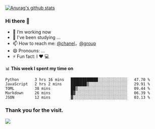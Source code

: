 [![Anurag's github stats](https://github-readme-stats.vercel.app/api?username=bmqy)](https://github.com/anuraghazra/github-readme-stats)
### Hi there 👋
- 🔭 I’m working now
- 🌱 I've been studying ...
- 📫 How to reach me: [@chanel](https://t.me/tcbmqy)，[@group](https://t.me/tgbmqy)
- 😄 Pronouns: ...
- ⚡ Fun fact:  I ❤️ 💻

📊 **This week I spent my time on**
<!--START_SECTION:waka-->
```text
Python       3 hrs 16 mins   ████████████░░░░░░░░░░░░░   47.70 % 
JavaScript   2 hrs 2 mins    ███████▒░░░░░░░░░░░░░░░░░   29.91 % 
TOML         38 mins         ██▒░░░░░░░░░░░░░░░░░░░░░░   09.44 % 
Markdown     26 mins         █▓░░░░░░░░░░░░░░░░░░░░░░░   06.39 % 
JSON         12 mins         ▓░░░░░░░░░░░░░░░░░░░░░░░░   03.13 % 
```
<!--END_SECTION:waka-->

### Thank you for the visit.
![](http://profile-counter.glitch.me/bmqy/count.svg)
